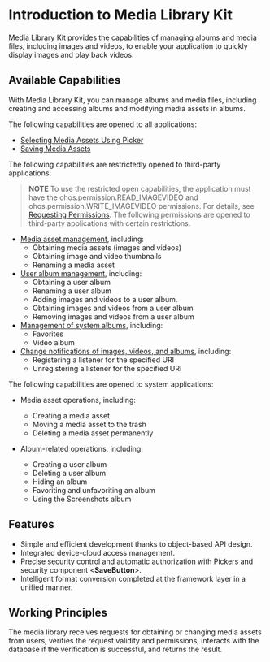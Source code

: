 # Introduction to Media Library Kit

Media Library Kit provides the capabilities of managing albums and media files, including images and videos, to enable your application to quickly display images and play back videos.

## Available Capabilities

With Media Library Kit, you can manage albums and media files, including creating and accessing albums and modifying media assets in albums.

The following capabilities are opened to all applications:

- [Selecting Media Assets Using Picker](photoAccessHelper-photoviewpicker.md)
- [Saving Media Assets](photoAccessHelper-savebutton.md)

The following capabilities are restrictedly opened to third-party applications:

> **NOTE**
> To use the restricted open capabilities, the application must have the ohos.permission.READ_IMAGEVIDEO and ohos.permission.WRITE_IMAGEVIDEO permissions. For details, see [Requesting Permissions](photoAccessHelper-preparation.md#requesting-permissions). <!--RP1-->The following permissions are opened to third-party applications with certain restrictions.<!--RP1End-->

- [Media asset management](photoAccessHelper-resource-guidelines.md), including:
  - Obtaining media assets (images and videos)
  - Obtaining image and video thumbnails
  - Renaming a media asset
- [User album management](photoAccessHelper-userAlbum-guidelines.md), including:
  - Obtaining a user album
  - Renaming a user album
  - Adding images and videos to a user album.
  - Obtaining images and videos from a user album
  - Removing images and videos from a user album
- [Management of system albums](photoAccessHelper-systemAlbum-guidelines.md), including:
  - Favorites
  - Video album
- [Change notifications of images, videos, and albums](photoAccessHelper-notify-guidelines.md), including:
  - Registering a listener for the specified URI
  - Unregistering a listener for the specified URI

<!--Del-->
The following capabilities are opened to system applications:

- Media asset operations, including:
  - Creating a media asset
  - Moving a media asset to the trash
  - Deleting a media asset permanently

- Album-related operations, including:
  - Creating a user album
  - Deleting a user album
  - Hiding an album
  - Favoriting and unfavoriting an album
  - Using the Screenshots album
<!--DelEnd-->

## Features

- Simple and efficient development thanks to object-based API design.
- Integrated device-cloud access management.
- Precise security control and automatic authorization with Pickers and security component \<**SaveButton**>.
- Intelligent format conversion completed at the framework layer in a unified manner.

## Working Principles

The media library receives requests for obtaining or changing media assets from users, verifies the request validity and permissions, interacts with the database if the verification is successful, and returns the result.
